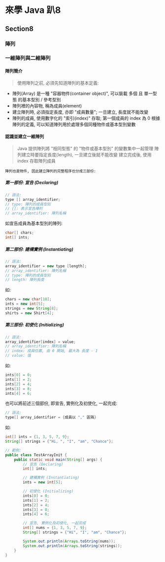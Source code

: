 # 來學 Java 趴8

## Section8

### 陣列

### 一維陣列與二維陣列
#### 陣列簡介
> 使用陣列之前, 必須先知道陣列的基本定義:
* 陣列(Array) 是一種 "容器物件(container object)", 可以裝載 多個 且 單一型態
  的基本型別 / 參考型別
* 陣列裡的內容物, 稱為成員(element)
* 建立陣列時, 必須指定長度, 亦即 "成員數量"; 一旦建立, 長度就不能改變
* 陣列的成員, 使用數字化的 "索引(index)" 存取; 第一個成員的 index 為 0
  根據陣列的定義, 可以知道陣列用於處理多個同種物件或基本型別變數

#### 認識並建立一維陣列
> Java 提供陣列將 "相同型態" 的 "物件或基本型別" 的變數集中一起管理
> 陣列建立時要指定長度(length), 一旦建立後就不能改變
> 建立完成後, 使用 index 存取陣列成員

    陣列也是物件, 因此建立陣列的完整程序也分成三部份:

##### 第一部份: 宣告 (Declaring)
```java
// 語法:
type [] array_identifier;
// type: 陣列的成員型別
// []: 表示宣告陣列
// array_identifier: 陣列名稱
```

如宣告成員為基本型別的陣列:
```java
char[] chars;
int[] ints;
```

##### 第二部份: 建構實例 (Instantiating)
```java
// 語法:
array_identifier = new type [length];
// array_identifier: 陣列名稱
// type: 陣列的成員型別
// length: 陣列長度
```
如:
```java
chars = new char[10];
ints = new int[5];
strings = new String[8];
shirts = new Shirt[4];
```

##### 第三部份: 初使化 (Initializing)
```java
// 語法:
array_identifier[index] = value;
// array_identifier: 陣列名稱
// index: 成員位置, 由 0 開始, 最大為 長度 - 1
// value: 值
```
如:
```java
ints[0] = 0;
ints[1] = 2;
ints[2] = 4;
ints[3] = 8;
ints[4] = 6;
```

也可以將前述三個部份, 即宣告, 實例化及初使化, 一起完成:
```java
// 語法:
type[] array_identifier = {成員以 "," 區隔}
```
如:
```java
int[] ints = {1, 3, 5, 7, 9};
String[] strings = {"Hi, ", "I", "am", "Chance"};
```

```java
// 範例:
public class TestArrayInit {
    public static void main(String[] args) {
        // 宣告 (Declaring)
        int[] ints;

        // 建構實例 (Instantiating)
        ints = new int[5];

        // 初使化 (Initializing)
        ints[0] = 0;
        ints[1] = 2;
        ints[2] = 4;
        ints[3] = 8;
        ints[4] = 6;

        // 宣告, 實例化及初使化, 一起完成
        int[] nums = {1, 3, 5, 7, 9};
        String[] strings = {"Hi", "I", "am", "Chance"};

        System.out.println(Arrays.toString(nums));
        System.out.println(Arrays.toString(strings));
    }
}
```